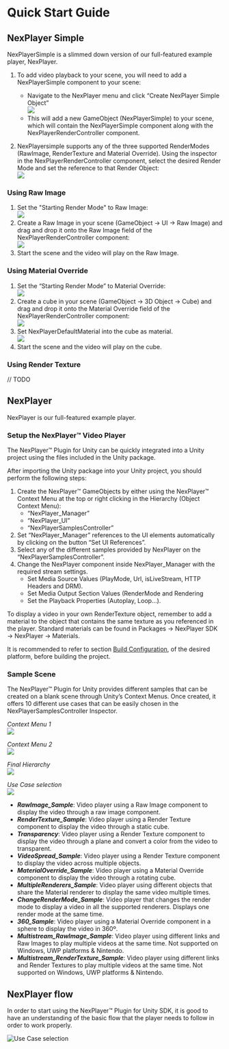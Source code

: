 # Quick Start Guide

## NexPlayer Simple

NexPlayerSimple is a slimmed down version of our full-featured example player, NexPlayer.

1. To add video playback to your scene, you will need to add a NexPlayerSimple component to your scene:
	- Navigate to the NexPlayer menu and click “Create NexPlayer Simple Object”  
	![](../assets/basic/quick0.png)
	- This will add a new GameObject (NexPlayerSimple) to your scene, which will contain the NexPlayerSimple component along with the NexPlayerRenderController component.

2. NexPlayersimple supports any of the three supported RenderModes (RawImage, RenderTexture and Material Override). Using the inspector in the NexPlayerRenderController component, select the desired Render Mode and set the reference to that Render Object:  
![](../assets/basic/quick1.png)

### Using Raw Image

1. Set the "Starting Render Mode" to Raw Image:  
![](../assets/basic/quick2.png)
2. Create a Raw Image in your scene (GameObject → UI → Raw Image) and drag and drop it onto the Raw Image field of the NexPlayerRenderController component:  
![](../assets/basic/quick3.png)
3. Start the scene and the video will play on the Raw Image.

### Using Material Override

1. Set the “Starting Render Mode” to Material Override:  
![](../assets/basic/quick4.png)
2. Create a cube in your scene (GameObject → 3D Object → Cube) and drag and drop it onto the Material Override field of the NexPlayerRenderController component:  
![](../assets/basic/quick5.png)
3. Set NexPlayerDefaultMaterial into the cube as material.  
![](../assets/basic/quick6.png)
4. Start the scene and the video will play on the cube.

### Using Render Texture
// TODO

## NexPlayer

NexPlayer is our full-featured example player.

### Setup the NexPlayer™ Video Player

The NexPlayer™ Plugin for Unity can be quickly integrated into a Unity project using the files included in the Unity package.

After importing the Unity package into your Unity project, you should perform the following steps:

1. Create the NexPlayer™ GameObjects by either using the NexPlayer™ Context Menu at the top or right clicking in the Hierarchy (Object Context Menu):  
	- “NexPlayer_Manager”
	- “NexPlayer_UI”
	- “NexPlayerSamplesController”
2. Set “NexPlayer_Manager” references to the UI elements automatically by clicking on the button “Set UI References”.
3. Select any of the different samples provided by NexPlayer on the “NexPlayerSamplesController”.
4. Change the NexPlayer component inside NexPlayer_Manager with the required stream settings.
	- Set Media Source Values (PlayMode, Url, isLiveStream, HTTP Headers and DRM).
	- Set Media Output Section Values (RenderMode and Rendering 
	- Set the Playback Properties (Autoplay, Loop…).

To display a video in your own RenderTexture object, remember to add a material to the object that contains the same texture as you referenced in the player. Standard materials can be found in Packages → NexPlayer SDK → NexPlayer → Materials.

It is recommended to refer to section [Build Configuration](/platforms/platforms.md), of the desired platform, before building the project.

### Sample Scene

The NexPlayer™ Plugin for Unity provides different samples that can be created on a blank scene through Unity’s Context Menus. Once created, it offers 10 different use cases that can be easily chosen in the NexPlayerSamplesController Inspector.  

*Context Menu 1*  
![](../assets/basic/quick7.png)  

*Context Menu 2*  
![](../assets/basic/quick8.png)  

*Final Hierarchy*  
![](../assets/basic/quick9.png)  

*Use Case selection*  
![](../assets/basic/quick10.png)

- ***RawImage_Sample***: Video player using a Raw Image component to display the video through a raw image component.
- ***RenderTexture_Sample***: Video player using a Render Texture component to display the video through a static cube.
- ***Transparency***: Video player using a Render Texture component to display the video through a plane and convert a color from the video to transparent.
- ***VideoSpread_Sample***: Video player using a Render Texture component to display the video across multiple objects.
- ***MaterialOverride_Sample***: Video player using a Material Override component to display the video through a rotating cube.
- ***MultipleRenderers_Sample***: Video player using different objects that share the Material renderer to display the same video multiple times.
- ***ChangeRenderMode_Sample***: Video player that changes the render mode to display a video in all the supported renderers. Displays one render mode at the same time.
- ***360_Sample***: Video player using a Material Override component in a sphere to display the video in 360º.
- ***Multistream_RawImage_Sample***: Video player using different links and Raw Images to play multiple videos at the same time. Not supported on Windows, UWP platforms & Nintendo.
- ***Multistream_RenderTexture_Sample***: Video player using different links and Render Textures to play multiple videos at the same time. Not supported on Windows, UWP platforms & Nintendo.

## NexPlayer flow

In order to start using the NexPlayer™ Plugin for Unity SDK, it is good to have an understanding of the basic flow that the player needs to follow in order to work properly.

![Use Case selection](../assets/basic/quick11.png)